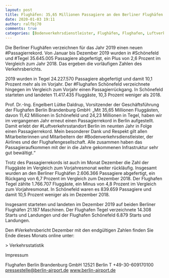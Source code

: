 ```yaml
---
layout: post
title: Flughäfen: 35,65 Millionen Passagiere an den Berliner Flughäfen in 2019 Deutliches Wachstum trotz Konsolidierung im Luftverkehrsmarkt, aus Berliner Flughäfen
date: 2020-01-03 19:11
author: ralfbj70
comments: true
categories: [Bodenverkehrsdienstleister, Flughäfen, Flughafen, Luftverkehrsstandort, Passagierrekord, Schönefeld, Tegel, Verkehrsbericht]
---
```

Die Berliner Flughäfen verzeichnen für das Jahr 2019 einen neuen #Passagierrekord. Von Januar bis Dezember 2019 wurden in #Schönefeld und #Tegel 35.645.005 Passagiere abgefertigt, ein Plus von 2,6 Prozent im Vergleich zum Jahr 2018. Das ergeben die vorläufigen Zahlen des Verkehrsberichts.

2019 wurden in Tegel 24.227.570 Passagiere abgefertigt und damit 10,1 Prozent mehr als im Vorjahr. Der #Flughafen Schönefeld verzeichnete hingegen im Vergleich zum Vorjahr einen Passagierrückgang. In Schönefeld starteten und landeten 11.417.435 Fluggäste, 10,3 Prozent weniger als 2018.

Prof. Dr.-Ing. Engelbert Lütke Daldrup, Vorsitzender der Geschäftsführung der Flughafen Berlin Brandenburg GmbH: „Mit 35,65 Millionen Fluggästen, davon 11,42 Millionen in Schönefeld und 24,23 Millionen in Tegel, haben wir im vergangenen Jahr erneut einen Passagierrekord in Berlin aufgestellt. Damit erlebt der #Luftverkehrsstandort Berlin im neunten Jahr in Folge einen Passagierrekord. Mein besonderer Dank und Respekt gilt allen Mitarbeiterinnen und Mitarbeitern der #Bodenverkehrsdienstleister, der Airlines und der Flughafengesellschaft. Alle zusammen haben das Passagieraufkommen mit der in die Jahre gekommenen Infrastruktur sehr gut bewältigt.“

Trotz des Passagierrekords ist auch im Monat Dezember die Zahl der Fluggäste im Vergleich zum Vorjahresmonat weiter rückläufig. Insgesamt wurden an den Berliner Flughäfen 2.606.366 Passagiere abgefertigt, ein Rückgang von 6,7 Prozent im Vergleich zum Dezember 2018. Der Flughafen Tegel zählte 1.766.707 Fluggäste, ein Minus von 4,8 Prozent im Vergleich zum Vorjahresmonat. In Schönefeld waren es 839.659 Passagiere und damit 10,5 Prozent weniger als im Dezember 2018.

Insgesamt starteten und landeten im Dezember 2019 auf beiden Berliner Flughäfen 21.187 Maschinen. Der Flughafen Tegel verzeichnete 14.308 Starts und Landungen und der Flughafen Schönefeld 6.879 Starts und Landungen.

Den #Verkehrsbericht Dezember mit den endgültigen Zahlen finden Sie Ende dieses Monats online unter:

&gt; Verkehrsstatistik

Impressum

Flughafen Berlin Brandenburg GmbH
12521 Berlin
T +49-30-609170100
pressestelle@berlin-airport.de
www.berlin-airport.de
